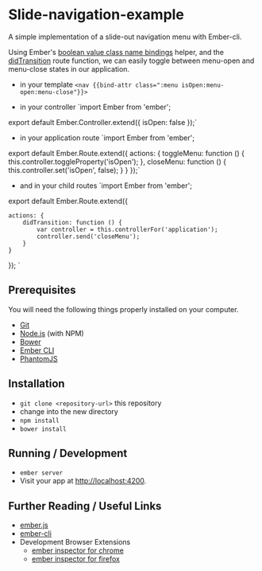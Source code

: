 # Slide-navigation-example

A simple implementation of a slide-out navigation menu with Ember-cli.

Using Ember's [boolean value class name bindings](http://emberjs.com/guides/templates/binding-element-class-names/#toc_binding-to-boolean-values) helper, and the [didTransition](http://emberjs.com/api/classes/Ember.Route.html#event_didTransition) route function, we can easily toggle between menu-open and menu-close states in our application.

* in your template
`<nav {{bind-attr class=":menu isOpen:menu-open:menu-close"}}>`

* in your controller
`import Ember from 'ember';

export default Ember.Controller.extend({
	isOpen: false
});`

* in your application route
`import Ember from 'ember';

export default Ember.Route.extend({
	actions: {
		toggleMenu: function () {
			this.controller.toggleProperty('isOpen');
		},
		closeMenu: function () {
			this.controller.set('isOpen', false);
		}
	}
});`

* and in your child routes
`import Ember from 'ember';

export default Ember.Route.extend({
	
	actions: {
		didTransition: function () {
			var controller = this.controllerFor('application');
			controller.send('closeMenu');
		}
	}
});
`


## Prerequisites

You will need the following things properly installed on your computer.

* [Git](http://git-scm.com/)
* [Node.js](http://nodejs.org/) (with NPM)
* [Bower](http://bower.io/)
* [Ember CLI](http://www.ember-cli.com/)
* [PhantomJS](http://phantomjs.org/)

## Installation

* `git clone <repository-url>` this repository
* change into the new directory
* `npm install`
* `bower install`

## Running / Development

* `ember server`
* Visit your app at [http://localhost:4200](http://localhost:4200).


## Further Reading / Useful Links

* [ember.js](http://emberjs.com/)
* [ember-cli](http://www.ember-cli.com/)
* Development Browser Extensions
  * [ember inspector for chrome](https://chrome.google.com/webstore/detail/ember-inspector/bmdblncegkenkacieihfhpjfppoconhi)
  * [ember inspector for firefox](https://addons.mozilla.org/en-US/firefox/addon/ember-inspector/)

